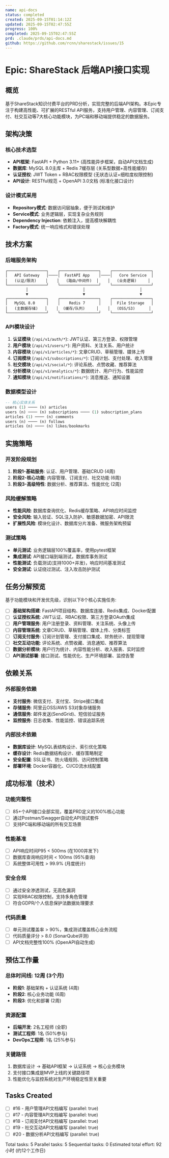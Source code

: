 ```yaml
---
name: api-docs
status: completed
created: 2025-09-15T01:14:12Z
updated: 2025-09-15T02:47:55Z
progress: 100%
completed: 2025-09-15T02:47:55Z
prd: .claude/prds/api-docs.md
github: https://github.com/rcnn/sharestack/issues/15
---
```


# Epic: ShareStack 后端API接口实现

## 概览

基于ShareStack知识付费平台的PRD分析，实现完整的后端API架构。本Epic专注于构建高性能、可扩展的RESTful API服务，支持用户管理、内容管理、订阅支付、社交互动等7大核心功能模块，为PC端和移动端提供稳定的数据服务。

## 架构决策

### 核心技术选型
- **API框架**: FastAPI + Python 3.11+ (高性能异步框架，自动API文档生成)
- **数据库**: MySQL 8.0主库 + Redis 7缓存层 (关系型数据+高性能缓存)
- **认证授权**: JWT Token + RBAC权限模型 (无状态认证+细粒度权限控制)
- **API设计**: RESTful规范 + OpenAPI 3.0文档 (标准化接口设计)

### 设计模式采用
- **Repository模式**: 数据访问层抽象，便于测试和维护
- **Service模式**: 业务逻辑层，实现复杂业务规则
- **Dependency Injection**: 依赖注入，提高模块解耦性
- **Factory模式**: 统一响应格式和错误处理

## 技术方案

### 后端服务架构
```
┌─────────────────┐    ┌─────────────────┐    ┌─────────────────┐
│   API Gateway   │────│  FastAPI App    │────│   Core Service  │
│   (认证/限流)    │    │   (路由/中间件)  │    │   (业务逻辑)     │
└─────────────────┘    └─────────────────┘    └─────────────────┘
         │                        │                        │
         ▼                        ▼                        ▼
┌─────────────────┐    ┌─────────────────┐    ┌─────────────────┐
│   MySQL 8.0     │    │    Redis 7      │    │  File Storage   │
│   (主数据存储)   │    │  (缓存/队列)     │    │   (OSS/S3)      │
└─────────────────┘    └─────────────────┘    └─────────────────┘
```

### API模块设计
1. **认证模块** (`/api/v1/auth/*`): JWT认证、第三方登录、权限管理
2. **用户模块** (`/api/v1/users/*`): 用户资料、关注关系、用户统计
3. **内容模块** (`/api/v1/articles/*`): 文章CRUD、草稿管理、媒体上传
4. **订阅模块** (`/api/v1/subscriptions/*`): 订阅计划、支付处理、收入管理
5. **社交模块** (`/api/v1/social/*`): 评论系统、点赞收藏、推荐算法
6. **分析模块** (`/api/v1/analytics/*`): 数据统计、用户行为、性能监控
7. **通知模块** (`/api/v1/notifications/*`): 消息推送、通知设置

### 数据模型设计
```sql
-- 核心实体关系
users (1) ──── (n) articles
users (n) ──── (n) subscriptions ──── (1) subscription_plans
articles (1) ──── (n) comments
users (n) ──── (n) follows
articles (n) ──── (n) likes/bookmarks
```

## 实施策略

### 开发阶段规划
1. **阶段1-基础服务**: 认证、用户管理、基础CRUD (4周)
2. **阶段2-核心功能**: 内容管理、订阅支付、社交功能 (6周)
3. **阶段3-高级特性**: 数据分析、推荐算法、性能优化 (2周)

### 风险缓解策略
- **性能风险**: 数据库查询优化、Redis缓存策略、API响应时间监控
- **安全风险**: 输入验证、SQL注入防护、敏感数据加密、API限流
- **扩展性风险**: 模块化设计、数据库分片准备、微服务架构预留

### 测试策略
- **单元测试**: 业务逻辑层100%覆盖率，使用pytest框架
- **集成测试**: API接口端到端测试，数据库事务测试
- **性能测试**: 负载测试(支持1000+并发)，响应时间基准测试
- **安全测试**: 认证绕过测试、注入攻击防护测试

## 任务分解预览

基于功能模块和开发优先级，识别以下8个核心实施任务:

- [ ] **基础架构搭建**: FastAPI项目结构、数据库连接、Redis集成、Docker配置
- [ ] **认证授权系统**: JWT认证、RBAC权限、第三方登录OAuth集成
- [ ] **用户管理服务**: 用户注册登录、资料管理、关注系统、头像上传
- [ ] **内容管理系统**: 文章CRUD、草稿管理、媒体上传、分类标签
- [ ] **订阅支付服务**: 订阅计划管理、支付接口集成、财务统计、提现管理
- [ ] **社交互动功能**: 评论系统、点赞收藏、消息通知、推荐算法
- [ ] **数据分析模块**: 用户行为统计、内容性能分析、收入报表、实时监控
- [ ] **API测试部署**: 接口测试、性能优化、生产环境部署、监控告警

## 依赖关系

### 外部服务依赖
- **支付服务**: 微信支付、支付宝、Stripe接口集成
- **存储服务**: 阿里云OSS/AWS S3对象存储服务
- **通信服务**: 邮件发送(SendGrid)、短信验证服务
- **监控服务**: 日志收集、性能监控、错误追踪系统

### 内部技术依赖
- **数据库设计**: MySQL表结构设计、索引优化策略
- **缓存设计**: Redis数据结构设计、缓存策略制定
- **安全配置**: SSL证书、防火墙规则、访问控制策略
- **部署环境**: Docker容器化、CI/CD流水线配置

## 成功标准（技术）

### 功能完整性
- [ ] 85+个API接口全部实现，覆盖PRD定义的100%核心功能
- [ ] 通过Postman/Swagger自动化API测试套件
- [ ] 支持PC端和移动端的所有交互场景

### 性能基准
- [ ] API响应时间P95 < 500ms (在1000并发下)
- [ ] 数据库查询响应时间 < 100ms (95%查询)
- [ ] 系统整体可用性 > 99.9% (月度统计)

### 安全合规
- [ ] 通过安全渗透测试，无高危漏洞
- [ ] 实现RBAC权限控制，支持多角色管理
- [ ] 符合GDPR/个人信息保护法数据处理要求

### 代码质量
- [ ] 单元测试覆盖率 > 90%，集成测试覆盖核心业务流程
- [ ] 代码质量评分 > 8.0 (SonarQube评测)
- [ ] API文档完整性100% (OpenAPI自动生成)

## 预估工作量

### 总体时间线: 12周 (3个月)
- **阶段1**: 基础架构 + 认证系统 (4周)
- **阶段2**: 核心业务功能 (6周)
- **阶段3**: 优化和部署 (2周)

### 资源配置
- **后端开发**: 2名工程师 (全职)
- **测试工程师**: 1名 (50%参与)
- **DevOps工程师**: 1名 (25%参与)

### 关键路径
1. 数据库设计 → 基础API框架 → 认证系统 → 核心业务模块
2. 支付接口集成是MVP上线的关键路径项
3. 性能优化与监控系统对生产环境稳定性至关重要

## Tasks Created
- [ ] #16 - 用户管理API文档编写 (parallel: true)
- [ ] #17 - 内容管理API文档编写 (parallel: true)
- [ ] #18 - 订阅支付API文档编写 (parallel: true)
- [ ] #19 - 社交互动API文档编写 (parallel: true)
- [ ] #20 - 数据分析API文档编写 (parallel: true)

Total tasks: 5
Parallel tasks: 5
Sequential tasks: 0
Estimated total effort: 92小时 (约12个工作日)